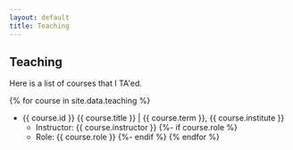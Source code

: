 ```yaml
---
layout: default
title: Teaching
---
```


## Teaching

Here is a list of courses that I TA'ed.

{% for course in site.data.teaching %}
- {{ course.id }} {{ course.title }} \| {{ course.term }}, {{ course.institute }}
	- Instructor: {{ course.instructor }}
{%- if course.role %}
	- Role: {{ course.role }}
{%- endif %}
{% endfor %}
